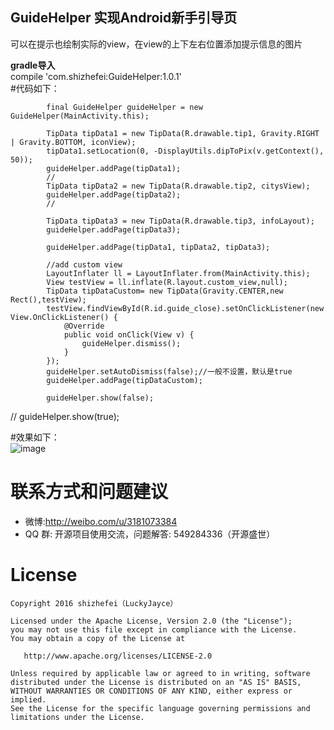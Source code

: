 ## GuideHelper 实现Android新手引导页
可以在提示也绘制实际的view，在view的上下左右位置添加提示信息的图片  
  
**gradle导入**   
  compile 'com.shizhefei:GuideHelper:1.0.1'  
#代码如下：  

            final GuideHelper guideHelper = new GuideHelper(MainActivity.this);

            TipData tipData1 = new TipData(R.drawable.tip1, Gravity.RIGHT | Gravity.BOTTOM, iconView);
            tipData1.setLocation(0, -DisplayUtils.dipToPix(v.getContext(), 50));
            guideHelper.addPage(tipData1);
            //
            TipData tipData2 = new TipData(R.drawable.tip2, citysView);
            guideHelper.addPage(tipData2);
            //

            TipData tipData3 = new TipData(R.drawable.tip3, infoLayout);
            guideHelper.addPage(tipData3);

            guideHelper.addPage(tipData1, tipData2, tipData3);

            //add custom view
            LayoutInflater ll = LayoutInflater.from(MainActivity.this);
            View testView = ll.inflate(R.layout.custom_view,null);
            TipData tipDataCustom= new TipData(Gravity.CENTER,new Rect(),testView);
            testView.findViewById(R.id.guide_close).setOnClickListener(new View.OnClickListener() {
                @Override
                public void onClick(View v) {
                    guideHelper.dismiss();
                }
            });
            guideHelper.setAutoDismiss(false);//一般不设置，默认是true
            guideHelper.addPage(tipDataCustom);

            guideHelper.show(false);
//            guideHelper.show(true);
            
#效果如下：  
![image](https://github.com/LuckyJayce/GuideHelper/blob/master/raw/g1.gif)  

# 联系方式和问题建议

* 微博:http://weibo.com/u/3181073384
* QQ 群: 开源项目使用交流，问题解答: 549284336（开源盛世） 

License
=======

    Copyright 2016 shizhefei（LuckyJayce）

    Licensed under the Apache License, Version 2.0 (the "License");
    you may not use this file except in compliance with the License.
    You may obtain a copy of the License at

       http://www.apache.org/licenses/LICENSE-2.0

    Unless required by applicable law or agreed to in writing, software
    distributed under the License is distributed on an "AS IS" BASIS,
    WITHOUT WARRANTIES OR CONDITIONS OF ANY KIND, either express or implied.
    See the License for the specific language governing permissions and
    limitations under the License.
